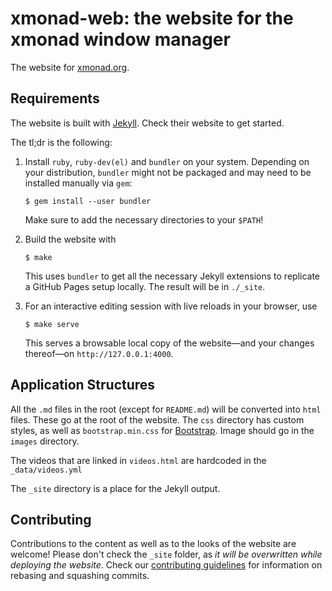 # xmonad-web: the website for the xmonad window manager

The website for [xmonad.org](https://xmonad.org).

## Requirements

The website is built with [Jekyll](https://jekyllrb.com/). Check their website
to get started.

The tl;dr is the following:

1. Install `ruby`, `ruby-dev(el)` and `bundler` on your system. Depending on
   your distribution, `bundler` might not be packaged and may need to be
   installed manually via `gem`:

   ```console
   $ gem install --user bundler
   ```

   Make sure to add the necessary directories to your `$PATH`!

2. Build the website with

   ```console
   $ make
   ```

   This uses `bundler` to get all the necessary Jekyll extensions to
   replicate a GitHub Pages setup locally. The result will be in `./_site`.

3. For an interactive editing session with live reloads in your browser, use

   ```console
   $ make serve
   ```

   This serves a browsable local copy of the website—and your changes
   thereof—on `http://127.0.0.1:4000`.

## Application Structures

All the `.md` files in the root (except for `README.md`) will
be converted into `html` files. These go at the root of the
website. The `css` directory has custom styles, as well as
`bootstrap.min.css` for [Bootstrap](https://getbootstrap.com/).
Image should go in the `images` directory.

The videos that are linked in `videos.html` are hardcoded in
the `_data/videos.yml`

The `_site` directory is a place for the Jekyll output.

## Contributing

Contributions to the content as well as to the looks of the website are welcome!
Please don't check the `_site` folder, as *it will be overwritten while
deploying the website*. Check our [contributing
guidelines](https://github.com/xmonad/xmonad/blob/master/CONTRIBUTING.md#rebasing-and-squashing-commits)
for information on rebasing and squashing commits.
